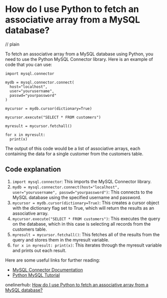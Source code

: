 # How do I use Python to fetch an associative array from a MySQL database?
// plain

To fetch an associative array from a MySQL database using Python, you need to use the Python MySQL Connector library. Here is an example of code that you can use:

```
import mysql.connector

mydb = mysql.connector.connect(
  host="localhost",
  user="yourusername",
  passwd="yourpassword"
)

mycursor = mydb.cursor(dictionary=True)

mycursor.execute("SELECT * FROM customers")

myresult = mycursor.fetchall()

for x in myresult:
  print(x)
```

The output of this code would be a list of associative arrays, each containing the data for a single customer from the customers table.

## Code explanation


1. `import mysql.connector`: This imports the MySQL Connector library.
2. `mydb = mysql.connector.connect(host="localhost", user="yourusername", passwd="yourpassword")`: This connects to the MySQL database using the specified username and password.
3. `mycursor = mydb.cursor(dictionary=True)`: This creates a cursor object with the dictionary flag set to True, which will return the results as an associative array.
4. `mycursor.execute("SELECT * FROM customers")`: This executes the query on the database, which in this case is selecting all records from the customers table.
5. `myresult = mycursor.fetchall()`: This fetches all of the results from the query and stores them in the myresult variable.
6. `for x in myresult: print(x)`: This iterates through the myresult variable and prints out each result.

Here are some useful links for further reading:

- [MySQL Connector Documentation](https://dev.mysql.com/doc/connector-python/en/)
- [Python MySQL Tutorial](https://www.w3schools.com/python/python_mysql.asp)

onelinerhub: [How do I use Python to fetch an associative array from a MySQL database?](https://onelinerhub.com/python-mysql/how-do-i-use-python-to-fetch-an-associative-array-from-a-mysql-database)